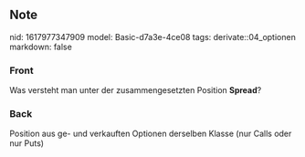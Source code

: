 ## Note
nid: 1617977347909
model: Basic-d7a3e-4ce08
tags: derivate::04_optionen
markdown: false

### Front
Was versteht man unter der zusammengesetzten Position
<b>Spread</b>?

### Back
Position aus ge- und verkauften Optionen derselben Klasse (nur Calls oder nur Puts)
